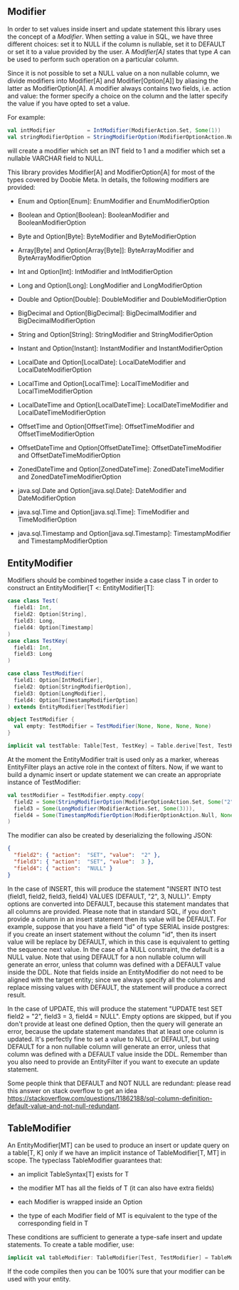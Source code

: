 ## Modifier

In order to set values inside insert and update statement this library uses the concept of a *Modifier*. When setting
a value in SQL, we have three different choices: set it to NULL if the column is nullable, set it to DEFAULT
or set it to a value provided by the user. A *Modifier[A]* states that type *A* can be used to perform such
operation on a particular column.

Since it is not possible to set a NULL value on a non nullable column, we divide modifiers into Modifier[A] and
Modifier[Option[A]] by aliasing the latter as ModifierOption[A]. A modifier always contains two fields, i.e. action
and value: the former specify a choice on the column and the latter specify the value if you have opted to set a value.

For example:

```scala
val intModifier          = IntModifier(ModifierAction.Set, Some(1))              // insert or set 1
val stringModifierOption = StringModifierOption(ModifierOptionAction.Null, None) // insert or set NULL
```

will create a modifier which set an INT field to 1 and a modifier which set a nullable VARCHAR field to NULL.

This library provides Modifier[A] and ModifierOption[A] for most of the types covered by Doobie Meta. In details, the
following modifiers are provided:

- Enum and Option[Enum]: EnumModifier and EnumModifierOption

- Boolean and Option[Boolean]: BooleanModifier and BooleanModifierOption

- Byte and Option[Byte]: ByteModifier and ByteModifierOption

- Array[Byte] and Option[Array[Byte]]: ByteArrayModifier and ByteArrayModifierOption

- Int and Option[Int]: IntModifier and IntModifierOption

- Long and Option[Long]: LongModifier and LongModifierOption

- Double and Option[Double]: DoubleModifier and DoubleModifierOption

- BigDecimal and Option[BigDecimal]: BigDecimalModifier and BigDecimalModifierOption

- String and Option[String]: StringModifier and StringModifierOption

- Instant and Option[Instant]: InstantModifier and InstantModifierOption

- LocalDate and Option[LocalDate]: LocalDateModifier and LocalDateModifierOption

- LocalTime and Option[LocalTime]: LocalTimeModifier and LocalTimeModifierOption

- LocalDateTime and Option[LocalDateTime]: LocalDateTimeModifier and LocalDateTimeModifierOption

- OffsetTime and Option[OffsetTime]: OffsetTimeModifier and OffsetTimeModifierOption

- OffsetDateTime and Option[OffsetDateTime]: OffsetDateTimeModifier and OffsetDateTimeModifierOption

- ZonedDateTime and Option[ZonedDateTime]: ZonedDateTimeModifier and ZonedDateTimeModifierOption

- java.sql.Date and Option[java.sql.Date]: DateModifier and DateModifierOption

- java.sql.Time and Option[java.sql.Time]: TimeModifier and TimeModifierOption

- java.sql.Timestamp and Option[java.sql.Timestamp]: TimestampModifier and TimestampModifierOption

## EntityModifier

Modifiers should be combined together inside a case class T in order to construct an EntityModifier[T <: EntityModifier[T]:

```scala
case class Test(
  field1: Int,
  field2: Option[String],
  field3: Long,
  field4: Option[Timestamp]
)
case class TestKey(
  field1: Int,
  field3: Long
)

case class TestModifier(
  field1: Option[IntModifier],
  field2: Option[StringModifierOption],
  field3: Option[LongModifier],
  field4: Option[TimestampModifierOption]
) extends EntityModifier[TestModifier]

object TestModifier {
  val empty: TestModifier = TestModifier(None, None, None, None)
}

implicit val testTable: Table[Test, TestKey] = Table.derive[Test, TestKey]()
```

At the moment the EntityModifier trait is used only as a marker, whereas EntityFilter plays an active
role in the context of filters. Now, if we want to build a dynamic insert or update statement we can create an appropriate
instance of TestModifier:

```scala
val testModifier = TestModifier.empty.copy( 
  field2 = Some(StringModifierOption(ModifierOptionAction.Set, Some("2"))),
  field3 = Some(LongModifier(ModifierAction.Set, Some(3))),
  field4 = Some(TimestampModifierOption(ModifierOptionAction.Null, None))
)
```

The modifier can also be created by deserializing the following JSON:

```json
{
  "field2": { "action":  "SET", "value":  "2" },
  "field3": { "action":  "SET", "value":  3 },
  "field4": { "action":  "NULL" }
}
```

In the case of INSERT, 
this will produce the statement "INSERT INTO test (field1, field2, field3, field4) VALUES (DEFAULT, "2", 3, NULL)". 
Empty options are converted into DEFAULT, because this statement mandates that all columns
are provided. Please note that in standard SQL, if you don't provide a column in an insert statement then its value 
will be DEFAULT. For example, suppose that you have a field "id" of type SERIAL inside postgres: if you create an 
insert statement without the column "id", then its insert value will be replace by DEFAULT, which in this case is 
equivalent to getting the sequence next value. In the case of a NULL constraint, the default is a NULL value. Note that 
using DEFAULT for a non nullable column will generate an error, unless that column was defined with a DEFAULT value
inside the DDL.
Note that fields inside an EntityModifier do not need to be aligned with the target entity; since we always specify
all the columns and replace missing values with DEFAULT, the statement will produce a correct result.

In the case of UPDATE, this will produce the statement "UPDATE test SET field2 = "2", field3 = 3, field4 = NULL".
Empty options are skipped, but if you don't provide at least one defined Option, then the query will generate an
error, because the update statement mandates that at least one column is updated. It's perfectly fine to set a value
to NULL or DEFAULT, but using DEFAULT for a non nullable column will generate an error, unless that column was defined
with a DEFAULT value inside the DDL. Remember than you also need to provide an EntityFilter if you want to execute
an update statement.

Some people think that DEFAULT and NOT NULL are redundant: please read this answer on stack overflow to get an idea 
https://stackoverflow.com/questions/11862188/sql-column-definition-default-value-and-not-null-redundant.

## TableModifier

An EntityModifier[MT] can be used to produce an insert or update query on a table[T, K] only if we have an implicit
instance of TableModifier[T, MT] in scope. The typeclass TableModifier guarantees that:

- an implicit TableSyntax[T] exists for T

- the modifier MT has all the fields of T (it can also have extra fields)

- each Modifier is wrapped inside an Option

- the type of each Modifier field of MT is equivalent to the type of the corresponding field in T

These conditions are sufficient to generate a type-safe insert and update statements. To create a table modifier, use:

```scala
implicit val tableModifier: TableModifier[Test, TestModifier] = TableModifier.derive[Test, TestModifier]()
```

If the code compiles then you can be 100% sure that your modifier can be used with your entity.
